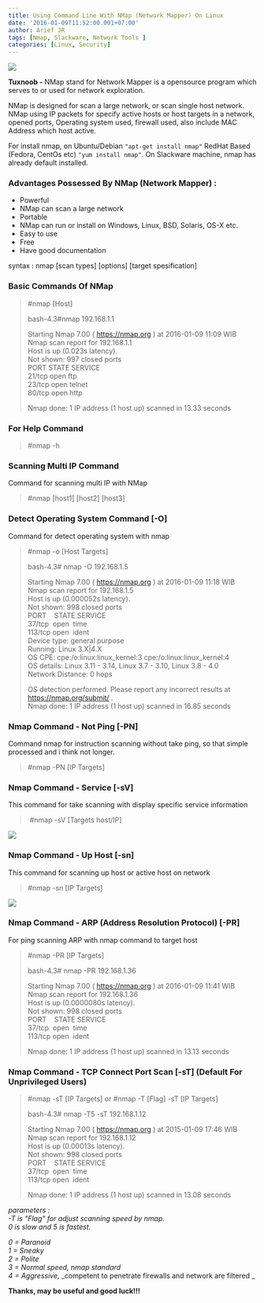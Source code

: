 ```yaml
---
title: Using Command Line With NMap (Network Mapper) On Linux
date: '2016-01-09T11:52:00.001+07:00'
author: Arief JR
tags: [Nmap, Slackware, Network Tools ]
categories: [Linux, Security]
---
```


![](http://1.bp.blogspot.com/-H-zNwb8ZTHk/VpB_Mm0fKQI/AAAAAAAACrA/nOUhDK21AC8/s1600/nmap-logo-256x256.png)

**Tuxnoob -** NMap stand for Network Mapper is a opensource program which serves to or used for network exploration.  

NMap is designed for scan a large network, or scan single host network. NMap using IP packets for specify active hosts or host targets in a network, opened ports, Operating system used, firewall used, also include MAC Address which host active.  

For install nmap, on Ubuntu/Debian `"apt-get install nmap"` RedHat Based (Fedora, CentOs etc) `"yum install nmap"`. On Slackware machine, nmap has already default installed.  

### Advantages Possessed By NMap (Network Mapper) :

* Powerful
* NMap can scan a large network
* Portable
* NMap can run or install on Windows, Linux, BSD, Solaris, OS-X etc.
* Easy to use
* Free
* Have good documentation

syntax : nmap [scan types] [options] [target spesification]

### Basic Commands Of NMap

> #nmap [Host]  
>   
> bash-4.3#nmap 192.168.1.1  
>   
> Starting Nmap 7.00 ( https://nmap.org ) at 2016-01-09 11:09 WIB  
> Nmap scan report for 192.168.1.1  
> Host is up (0.023s latency).  
> Not shown: 997 closed ports  
> PORT STATE SERVICE  
> 21/tcp open ftp  
> 23/tcp open telnet  
> 80/tcp open http  
>   
> Nmap done: 1 IP address (1 host up) scanned in 13.33 seconds  
>   

### For Help Command

> #nmap -h

### Scanning Multi IP Command

Command for scanning multi IP with NMap  

> #nmap [host1] [host2] [host3]

### Detect Operating System Command [-O]

Command for detect operating system with nmap  

> #nmap -o [Host Targets]  
>   
> bash-4.3# nmap -O 192.168.1.5  
>   
> Starting Nmap 7.00 ( https://nmap.org ) at 2016-01-09 11:18 WIB  
> Nmap scan report for 192.168.1.5  
> Host is up (0.000052s latency).  
> Not shown: 998 closed ports  
> PORT    STATE SERVICE  
> 37/tcp  open  time  
> 113/tcp open  ident  
> Device type: general purpose  
> Running: Linux 3.X|4.X  
> OS CPE: cpe:/o:linux:linux_kernel:3 cpe:/o:linux:linux_kernel:4  
> OS details: Linux 3.11 - 3.14, Linux 3.7 - 3.10, Linux 3.8 - 4.0  
> Network Distance: 0 hops  
>   
> OS detection performed. Please report any incorrect results at https://nmap.org/submit/ .  
> Nmap done: 1 IP address (1 host up) scanned in 16.85 seconds  
> 
> ###   

### Nmap Command - Not Ping [-PN]

Command nmap for instruction scanning without take ping, so that simple processed and i think not longer.  

> #nmap -PN [IP Targets]

### Nmap Command - Service [-sV]

This command for take scanning with display specific service information  

>  #nmap -sV [Targets host/IP]

![](http://4.bp.blogspot.com/-L9yAPrS0f4s/VpCNxtCJSkI/AAAAAAAACrQ/a1s4SoKKrrk/s1600/Screenshot_20160109_113159.png)

### Nmap Command - Up Host [-sn]

This command for scanning up host or active host on network  

> #nmap -sn [IP Targets]

![](http://2.bp.blogspot.com/-dXL_lguk7Gs/VpCOzfLC8mI/AAAAAAAACrc/HrOvw_dUYvo/s1600/Screenshot_20160109_113641.png)

### Nmap Command - ARP (Address Resolution Protocol) [-PR]

For ping scanning ARP with nmap command to target host  

> #nmap -PR [IP Targets]  
>   
> bash-4.3# nmap -PR 192.168.1.36  
>   
> Starting Nmap 7.00 ( https://nmap.org ) at 2016-01-09 11:41 WIB  
> Nmap scan report for 192.168.1.36  
> Host is up (0.0000080s latency).  
> Not shown: 998 closed ports  
> PORT    STATE SERVICE  
> 37/tcp  open  time  
> 113/tcp open  ident  
>   
> Nmap done: 1 IP address (1 host up) scanned in 13.13 seconds

### Nmap Command - TCP Connect Port Scan [-sT] (Default For Unprivileged Users)

> #nmap -sT [IP Targets] or #nmap -T [Flag] -sT [IP Targets]  
>   
> bash-4.3# nmap -T5 -sT 192.168.1.12  
>   
> Starting Nmap 7.00 ( https://nmap.org ) at 2015-01-09 17:46 WIB  
> Nmap scan report for 192.168.1.12  
> Host is up (0.00013s latency).  
> Not shown: 998 closed ports  
> PORT    STATE SERVICE  
> 37/tcp  open  time  
> 113/tcp open  ident  
>   
> Nmap done: 1 IP address (1 host up) scanned in 13.08 seconds  
>   

_parameters :_  
_-T is "Flag" for adjust scanning speed by nmap._  
_0 is slow and 5 is fastest._  

_0 = Paranoid_  
_1 = Sneaky_  
_2 = Polite_  
_3 = Normal speed, nmap standard_  
_4 = Aggressive,_ _competent to penetrate firewalls and network are filtered _  


**Thanks, may be useful and good luck!!!**
